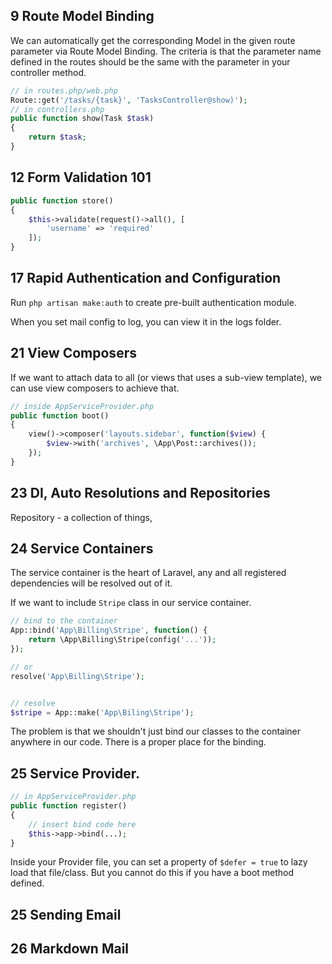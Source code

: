 ## 9 Route Model Binding 

We can automatically get the corresponding Model in the given route parameter via Route Model Binding. The criteria is that the parameter name defined in the routes should be the same with the parameter in your controller method.

```php
// in routes.php/web.php
Route::get('/tasks/{task}', 'TasksController@show)');
// in controllers.php
public function show(Task $task)
{
    return $task;
}
```


## 12 Form Validation 101

```php
public function store()
{
    $this->validate(request()->all(), [
        'username' => 'required'
    ]);
}
```

## 17 Rapid Authentication and Configuration

Run `php artisan make:auth` to create pre-built authentication module.

When you set mail config to log, you can view it in the logs folder.

## 21 View Composers

If we want to attach data to all (or views that uses a sub-view template), we can use view composers to achieve that.

```php
// inside AppServiceProvider.php
public function boot()
{
    view()->composer('layouts.sidebar', function($view) {
        $view->with('archives', \App\Post::archives());
    });
}
```

## 23 DI, Auto Resolutions and Repositories

Repository - a collection of things, 

## 24 Service Containers

The service container is the heart of Laravel, any and all registered dependencies will be resolved out of it.

If we want to include `Stripe` class in our service container.

```php
// bind to the container
App::bind('App\Billing\Stripe', function() {
    return \App\Billing\Stripe(config('...'));
});

// or
resolve('App\Billing\Stripe');


// resolve
$stripe = App::make('App\Biling\Stripe');
```

The problem is that we shouldn't just bind our classes to the container anywhere in our code. There is a proper place for the binding.

## 25 Service Provider.

```php
// in AppServiceProvider.php
public function register()
{
    // insert bind code here
    $this->app->bind(...);
}
```

Inside your Provider file, you can set a property of `$defer = true` to lazy load that file/class. But you cannot do this if you have a boot method defined.

## 25 Sending Email


## 26 Markdown Mail

